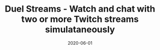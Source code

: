 ---
type: "project"
date: "2020-06-01"
title: "Duel Streams - Watch and chat with two or more Twitch streams simulataneously"
repo: "https://github.com/duel/watch-duel-streams"
techStack: "JavaScript TypeScript React styled-components CSS"
ongoing: true
---